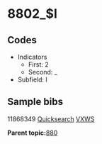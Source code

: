 # 8802\_$l

## Codes

-   Indicators
    -   First: 2
    -   Second: \_
-   Subfield: l

## Sample bibs

11868349 [Quicksearch](https://search.library.yale.edu/catalog/11868349) [VXWS](http://prodorbis.library.yale.edu:7014/vxws/GetHoldingsService?bibId=11868349)

**Parent topic:**[880](../../tags/880/880.md)

